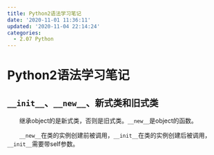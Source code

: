 ```yaml
---
title: Python2语法学习笔记
date: '2020-11-01 11:36:11'
updated: '2020-11-04 22:14:24'
categories:
  - 2.07 Python
---
```

# Python2语法学习笔记

## `__init__`、`__new__`、新式类和旧式类

　　继承object的是新式类，否则是旧式类。`__new__`是object的函数。

　　`__new__`在类的实例创建前被调用，`__init__`在类的实例创建后被调用，`__init__`需要带self参数。
